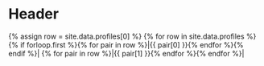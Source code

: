 # Header

{% assign row = site.data.profiles[0] %}
{% for row in site.data.profiles %}{% if forloop.first %}{% for pair in row %}|{{ pair[0] }}{% endfor %}{% endif %}|
{% for pair in row %}|{{ pair[1] }}{% endfor %}{% endfor %}|
